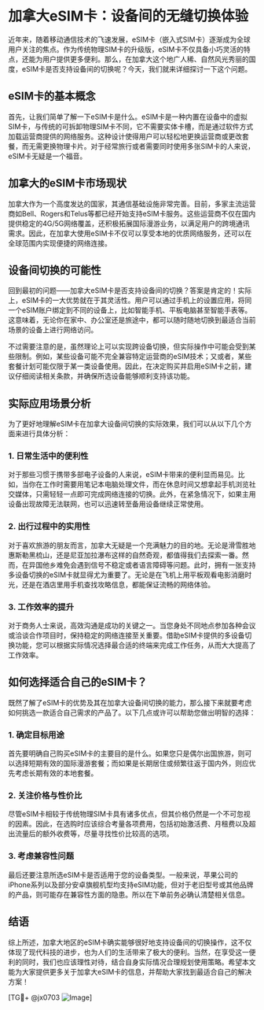 # 加拿大eSIM卡：设备间的无缝切换体验

近年来，随着移动通信技术的飞速发展，eSIM卡（嵌入式SIM卡）逐渐成为全球用户关注的焦点。作为传统物理SIM卡的升级版，eSIM卡不仅具备小巧灵活的特点，还能为用户提供更多便利。那么，在加拿大这个地广人稀、自然风光秀丽的国度，eSIM卡是否支持设备间的切换呢？今天，我们就来详细探讨一下这个问题。

## eSIM卡的基本概念

首先，让我们简单了解一下eSIM卡是什么。eSIM卡是一种内置在设备中的虚拟SIM卡，与传统的可拆卸物理SIM卡不同，它不需要实体卡槽，而是通过软件方式加载运营商提供的网络服务。这种设计使得用户可以轻松地更换运营商或更改套餐，而无需更换物理卡片。对于经常旅行或者需要同时使用多张SIM卡的人来说，eSIM卡无疑是一个福音。

## 加拿大的eSIM卡市场现状

加拿大作为一个高度发达的国家，其通信基础设施非常完善。目前，多家主流运营商如Bell、Rogers和Telus等都已经开始支持eSIM卡服务。这些运营商不仅在国内提供稳定的4G/5G网络覆盖，还积极拓展国际漫游业务，以满足用户的跨境通讯需求。因此，在加拿大使用eSIM卡不仅可以享受本地的优质网络服务，还可以在全球范围内实现便捷的网络连接。

## 设备间切换的可能性

回到最初的问题——加拿大eSIM卡是否支持设备间的切换？答案是肯定的！实际上，eSIM卡的一大优势就在于其灵活性。用户可以通过手机上的设置应用，将同一个eSIM账户绑定到不同的设备上，比如智能手机、平板电脑甚至智能手表等。这意味着，无论你在家中、办公室还是旅途中，都可以随时随地切换到最适合当前场景的设备上进行网络访问。

不过需要注意的是，虽然理论上可以实现跨设备切换，但实际操作中可能会受到某些限制。例如，某些设备可能不完全兼容特定运营商的eSIM技术；又或者，某些套餐计划可能仅限于某一类设备使用。因此，在决定购买并启用eSIM卡之前，建议仔细阅读相关条款，并确保所选设备能够顺利支持该功能。

## 实际应用场景分析

为了更好地理解eSIM卡在加拿大设备间切换的实际效果，我们可以从以下几个方面来进行具体分析：

### 1. 日常生活中的便利性
对于那些习惯于携带多部电子设备的人来说，eSIM卡带来的便利显而易见。比如，当你在工作时需要用笔记本电脑处理文件，而在休息时间又想拿起手机浏览社交媒体，只需轻轻一点即可完成网络连接的切换。此外，在紧急情况下，如果主用设备出现故障无法联网，也可以迅速转至备用设备继续正常使用。

### 2. 出行过程中的实用性
对于喜欢旅游的朋友而言，加拿大无疑是一个充满魅力的目的地。无论是滑雪胜地惠斯勒黑梳山，还是尼亚加拉瀑布这样的自然奇观，都值得我们去探索一番。然而，在异国他乡难免会遇到信号不稳定或者语言障碍等问题。此时，拥有一张支持多设备切换的eSIM卡就显得尤为重要了。无论是在飞机上用平板观看电影消磨时光，还是在酒店里用手机查找攻略信息，都能保证流畅的网络体验。

### 3. 工作效率的提升
对于商务人士来说，高效沟通是成功的关键之一。当您身处不同地点参加各种会议或洽谈合作项目时，保持稳定的网络连接至关重要。借助eSIM卡提供的多设备切换功能，您可以根据实际情况选择最合适的终端来完成工作任务，从而大大提高了工作效率。

## 如何选择适合自己的eSIM卡？

既然了解了eSIM卡的优势及其在加拿大设备间切换的能力，那么接下来就要考虑如何挑选一款适合自己需求的产品了。以下几点或许可以帮助您做出明智的选择：

### 1. 确定目标用途
首先要明确自己购买eSIM卡的主要目的是什么。如果您只是偶尔出国旅游，则可以选择短期有效的国际漫游套餐；而如果是长期居住或频繁往返于国内外，则应优先考虑长期有效的本地套餐。

### 2. 关注价格与性价比
尽管eSIM卡相较于传统物理SIM卡具有诸多优点，但其价格仍然是一个不可忽视的因素。因此，在选购时应该综合考量各项费用，包括初始激活费、月租费以及超出流量后的额外收费等，尽量寻找性价比较高的选项。

### 3. 考虑兼容性问题
最后还要注意所选eSIM卡是否适用于您的设备类型。一般来说，苹果公司的iPhone系列以及部分安卓旗舰机型均支持eSIM功能，但对于老旧型号或其他品牌的产品，则可能存在兼容性方面的隐患。所以在下单前务必确认清楚相关信息。

## 结语

综上所述，加拿大地区的eSIM卡确实能够很好地支持设备间的切换操作，这不仅体现了现代科技的进步，也为人们的生活带来了极大的便利。当然，在享受这一便利的同时，我们也应该理性对待，结合自身实际情况合理规划使用策略。希望本文能为大家提供更多关于加拿大eSIM卡的信息，并帮助大家找到最适合自己的解决方案！

[TG💪+ @jx0703 ![Image](https://github.com/user-attachments/assets/dbca1d08-cadb-493c-b0ec-ad6f7a83f270)]